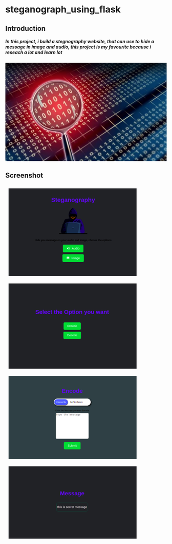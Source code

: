 # steganograph_using_flask

## Introduction
#####      In this project, i build a stegnography website, that can use to hide a message in image and audio, this project is my favourite because i reseach a lot and learn lot



![stegnography][thumbnail]


## Screenshot
<img src="screenshots/screenshot1.png"
     alt="skill"
     style="margin: 10px;"
     width="400"/><img src="screenshots/screenshot2.png"
     alt="skill"
     style="margin: 10px;"
     width="400"/><img src="screenshots/screenshot3.png"
     alt="skill"
     style="margin: 10px;"
     width="400"/><img src="screenshots/screenshot4.png"
     alt="skill"
     style="margin: 10px;"
     width="400"/>




[thumbnail]: https://github.com/MdNaina/steganograph_using_flask/blob/main/screenshots/thumbnail.png "thumbnail"
